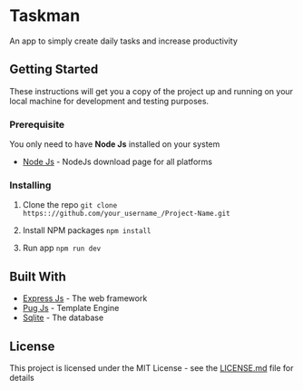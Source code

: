 # Taskman

An app to simply create daily tasks and increase productivity

## Getting Started

These instructions will get you a copy of the project up and running on your local machine for development and testing purposes.

### Prerequisite

You only need to have **Node Js** installed on your system

- [Node Js](https://nodejs.org/en/download/) - NodeJs download page for all platforms

### Installing

1. Clone the repo
   `git clone https:://github.com/your_username_/Project-Name.git`

2. Install NPM packages
   `npm install`

3. Run app
   `npm run dev`

## Built With

- [Express Js](https://expressjs.com/) - The web framework
- [Pug Js](https://pugjs.org/api/getting-started.html) - Template Engine
- [Sqlite](https://www.sqlite.org/index.html) - The database

## License

This project is licensed under the MIT License - see the [LICENSE.md](<[LICENSE.md](https://github.com/iambenbright/taskman/blob/master/LICENSE.md)>) file for details
